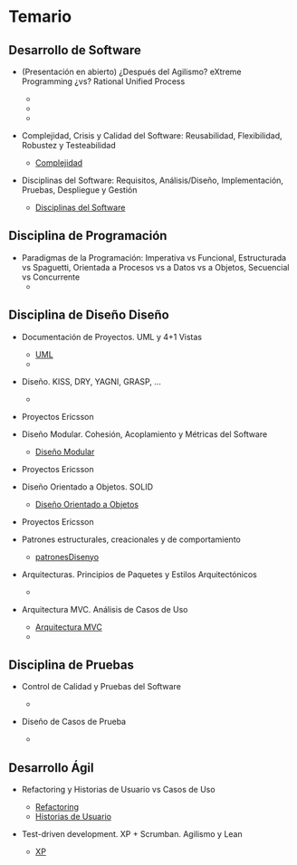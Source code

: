 # Temario

## Desarrollo de Software

- (Presentación en abierto) ¿Después del Agilismo? eXtreme Programming ¿vs? Rational Unified Process
  * []()
  * []()
  * []()  

- Complejidad, Crisis y Calidad del Software: Reusabilidad, Flexibilidad, Robustez y Testeabilidad
  * [Complejidad](https://github.com/USantaTecla-0-general/3-publicaciones/tree/master/USantaTecla/1-fundamentos/3-complejidad)

- Disciplinas del Software: Requisitos, Análisis/Diseño, Implementación, Pruebas, Despliegue y Gestión
  * [Disciplinas del Software](https://github.com/USantaTecla-0-general/3-publicaciones/tree/master/USantaTecla/1-fundamentos/5-disciplinasSoftware)

## Disciplina de Programación

- Paradigmas de la Programación: Imperativa vs Funcional, Estructurada vs Spaguetti, Orientada a Procesos vs a Datos vs a Objetos, Secuencial vs Concurrente
  * []()

## Disciplina de Diseño Diseño

- Documentación de Proyectos. UML y 4+1 Vistas
  * [UML](https://github.com/USantaTecla-0-general/3-publicaciones/tree/master/USantaTecla/tech-uml)
  * []()

- Diseño. KISS, DRY, YAGNI, GRASP, ...
  * []()

- Proyectos Ericsson

- Diseño Modular. Cohesión, Acoplamiento y Métricas del Software
  * [Diseño Modular](https://github.com/USantaTecla-0-general/3-publicaciones/tree/master/USantaTecla/3-disenyo/2-disenyoModular)

- Proyectos Ericsson

- Diseño Orientado a Objetos. SOLID
  * [Diseño Orientado a Objetos](https://github.com/USantaTecla-0-general/3-publicaciones/tree/master/USantaTecla/3-disenyo/3-disenyoOrientadoObjetos)

- Proyectos Ericsson

- Patrones estructurales, creacionales y de comportamiento

  *  [patronesDisenyo](https://github.com/USantaTecla-0-general/3-publicaciones/tree/master/USantaTecla/3-disenyo/4-patronesDisenyo)

- Arquitecturas. Principios de Paquetes y Estilos Arquitectónicos
  * []()

- Arquitectura MVC. Análisis de Casos de Uso
  * [Arquitectura MVC](https://github.com/USantaTecla-0-general/3-publicaciones/tree/master/USantaTecla/3-disenyo/6-arquitecturaMVC)
  * []()

## Disciplina de Pruebas


- Control de Calidad y Pruebas del Software
  * []()

- Diseño de Casos de Prueba
  * []()


## Desarrollo Ágil

- Refactoring y Historias de Usuario vs Casos de Uso
  * [Refactoring](https://github.com/USantaTecla-0-general/3-publicaciones/tree/master/USantaTecla/6-agiles/1-refactoring)
  * [Historias de Usuario](https://github.com/USantaTecla-0-general/3-publicaciones/tree/master/USantaTecla/6-agiles/2-historiasUsuario)

- Test-driven development. XP + Scrumban. Agilismo y Lean
  * [XP](https://github.com/USantaTecla-0-general/3-publicaciones/tree/master/USantaTecla/6-agiles/3-eXteProgramming)

